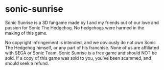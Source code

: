 # sonic-sunrise
Sonic Sunrise is a 3D fangame made by I and my friends out of our love and passion for Sonic The Hedgehog.
No hedgehogs were harmed in the making of this game.

No copyright infringement is intended, and we obviously do not own Sonic The Hedgehog himself, or any part of his franchise.
None of us are affiliated with SEGA or Sonic Team.
Sonic Sunrise is a free game and should NOT be sold. If a copy of this game was sold to you, you've been scammed, and should seek a refund.
